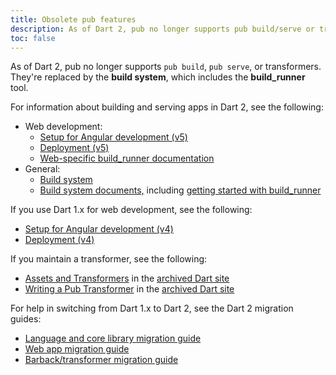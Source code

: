 ```yaml
---
title: Obsolete pub features
description: As of Dart 2, pub no longer supports pub build/serve or transformers.
toc: false
---
```


As of Dart 2, pub no longer supports `pub build`, `pub serve`, or transformers.
They're replaced by the **build system**, which includes the **build_runner** tool.

For information about building and serving apps in Dart 2, see the following:

* Web development:
  * [Setup for Angular development (v5)]({{site.angulardart}}/guide/setup)
  * [Deployment (v5)]({{site.angulardart}}/guide/deployment)
  * [Web-specific build_runner documentation](/tools/build_runner)
* General:
  * [Build system](https://github.com/dart-lang/build)
  * [Build system documents,](https://github.com/dart-lang/build/tree/master/docs) including
    [getting started with build_runner](https://github.com/dart-lang/build/blob/master/docs/getting_started.md#getting-started-with-build_runner)

If you use Dart 1.x for web development, see the following:

* [Setup for Angular development (v4)]({{site.angulardart}}/guide/setup)
* [Deployment (v4)]({{site.angulardart}}/guide/deployment)

If you maintain a transformer, see the following:

* [Assets and Transformers]({{site.prev-url}}/tools/pub/assets-and-transformers)
  in the [archived Dart site]({{site.prev-url}})
* [Writing a Pub Transformer]({{site.prev-url}}/tools/pub/transformers)
  in the [archived Dart site]({{site.prev-url}})

For help in switching from Dart 1.x to Dart 2, see the Dart 2 migration guides:

* [Language and core library migration guide](/dart-2#migration)
* [Web app migration guide](/web/dart-2)
* [Barback/transformer migration guide](https://github.com/dart-lang/build/blob/master/docs/from_barback_transformer.md)
